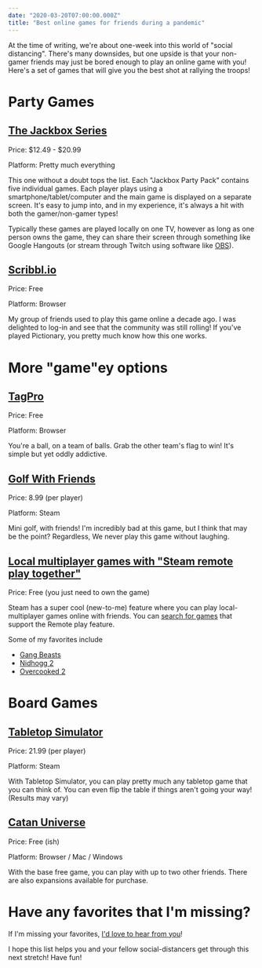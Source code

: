 ```yaml
---
date: "2020-03-20T07:00:00.000Z"
title: "Best online games for friends during a pandemic"
---
```


At the time of writing, we're about one-week into this world of "social distancing". There's many downsides, but one upside is that your non-gamer friends may just be bored enough to play an online game with you! Here's a set of games that will give you the best shot at rallying the troops!

# Party Games

## [The Jackbox Series](https://jackboxgames.com/)

Price: $12.49 - $20.99

Platform: Pretty much everything

This one without a doubt tops the list. Each "Jackbox Party Pack" contains five individual games. Each player plays using a smartphone/tablet/computer and the main game is displayed on a separate screen. It's easy to jump into, and in my experience, it's always a hit with both the gamer/non-gamer types!

Typically these games are played locally on one TV, however as long as one person owns the game, they can share their screen through something like Google Hangouts (or stream through Twitch using software like [OBS](https://obsproject.com/)).

## [Scribbl.io](https://skribbl.io/)

Price: Free

Platform: Browser

My group of friends used to play this game online a decade ago. I was delighted to log-in and see that the community was still rolling! If you've played Pictionary, you pretty much know how this one works.

# More "game"ey options

## [TagPro](https://tagpro.koalabeast.com/)

Price: Free

Platform: Browser

You're a ball, on a team of balls. Grab the other team's flag to win! It's simple but yet oddly addictive.

## [Golf With Friends](https://store.steampowered.com/app/431240/Golf_With_Your_Friends/)

Price: 8.99 (per player)

Platform: Steam

Mini golf, with friends! I'm incredibly bad at this game, but I think that may be the point? Regardless, We never play this game without laughing.

## [Local multiplayer games with "Steam remote play together"](https://store.steampowered.com/remoteplay)

Price: Free (you just need to own the game)

Steam has a super cool (new-to-me) feature where you can play local-multiplayer games online with friends.
You can [search for games](https://store.steampowered.com/search/?category2=44) that support the Remote play feature.

Some of my favorites include

- [Gang Beasts](https://store.steampowered.com/app/285900/Gang_Beasts/)
- [Nidhogg 2](https://store.steampowered.com/app/535520/Nidhogg_2/)
- [Overcooked 2](https://store.steampowered.com/app/728880/Overcooked_2/)

# Board Games

## [Tabletop Simulator](https://store.steampowered.com/app/286160/Tabletop_Simulator/)

Price: 21.99 (per player)

Platform: Steam

With Tabletop Simulator, you can play pretty much any tabletop game that you can think of. You can even flip the table if things aren't going your way! (Results may vary)

## [Catan Universe](https://www.catan.com/game/catan-universe)

Price: Free (ish)

Platform: Browser / Mac / Windows

With the base free game, you can play with up to two other friends. There are also expansions available for purchase.

# Have any favorites that I'm missing?

If I'm missing your favorites, [I'd love to hear from you](/contact)!

I hope this list helps you and your fellow social-distancers get through this next stretch! Have fun!
